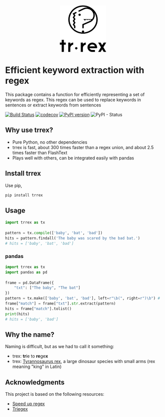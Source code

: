 <p align="center">
<a href="https://github.com/mesejo/trex"><img src="https://raw.githubusercontent.com/mesejo/trex/images/trrex_logo.png" width="150" height="150"/></a>
</p>


# Efficient keyword extraction with regex

This package contains a function for efficiently representing a set of keywords as regex. This regex can be used to replace keywords in sentences or extract keywords 
from sentences

[![Build Status](https://travis-ci.com/mesejo/trex.svg?branch=master)](https://travis-ci.com/mesejo/trex) 
[![codecov](https://codecov.io/gh/mesejo/trex/branch/master/graph/badge.svg)](https://codecov.io/gh/mesejo/trex)
[![PyPI version](https://badge.fury.io/py/trrex.svg)](https://badge.fury.io/py/trrex)
![PyPI - Status](https://img.shields.io/pypi/status/trrex)

## Why use trrex?

- Pure Python, no other dependencies
- trrex is fast, about 300 times faster than a regex union, and about 2.5 times faster than FlashText
- Plays well with others, can be integrated easily with pandas

## Install trrex

Use pip,

```bash
pip install trrex
```

## Usage

```python
import trrex as tx

pattern = tx.compile(['baby', 'bat', 'bad'])
hits = pattern.findall('The baby was scared by the bad bat.')
# hits = ['baby', 'bat', 'bad']
```

### pandas

```python
import trrex as tx
import pandas as pd

frame = pd.DataFrame({
    "txt": ["The baby", "The bat"]
})
pattern = tx.make(['baby', 'bat', 'bad'], left=r"\b(", right=r")\b") # need to specify capturing groups
frame["match"] = frame["txt"].str.extract(pattern)
hits = frame["match"].tolist()
print(hits)
# hits = ['baby', 'bad']
```

## Why the name?

Naming is difficult, but as we had to call it something:

* trex: **tr**ie to **re**ge**x**
* trex: [Tyrannosaurus rex](https://en.wikipedia.org/wiki/Tyrannosaurus), a large dinosaur species with small arms  (rex meaning "king" in Latin)

## Acknowledgments

This project is based on the following resources:

- [Speed up regex](https://stackoverflow.com/questions/42742810/speed-up-millions-of-regex-replacements-in-python-3)
- [Triegex](https://github.com/ZhukovAlexander/triegex) 